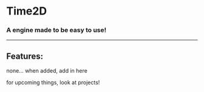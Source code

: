 # Time2D

### A engine made to be easy to use!
<!--This engine is STILL being made-->


---

## Features:

none... 
when added, add in here

for upcoming things, look at projects!